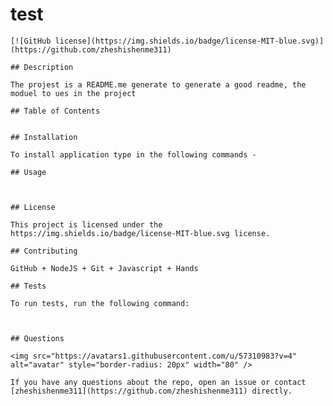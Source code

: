 # test
    [![GitHub license](https://img.shields.io/badge/license-MIT-blue.svg)](https://github.com/zheshishenme311)
    ​
    ## Description
    ​
    The projest is a README.me generate to generate a good readme, the moduel to ues in the project
    ​
    ## Table of Contents
    
    ​
    ## Installation
    ​
    To install application type in the following commands -
    
    ## Usage
    ​
    
    ​
    ## License
    ​
    This project is licensed under the https://img.shields.io/badge/license-MIT-blue.svg license.
      
    ## Contributing
    ​
    GitHub + NodeJS + Git + Javascript + Hands
    ​
    ## Tests
    ​
    To run tests, run the following command:
    ​
    
    ​
    ## Questions
    ​
    <img src="https://avatars1.githubusercontent.com/u/57310983?v=4" alt="avatar" style="border-radius: 20px" width="80" />
    ​
    If you have any questions about the repo, open an issue or contact [zheshishenme311](https://github.com/zheshishenme311) directly.